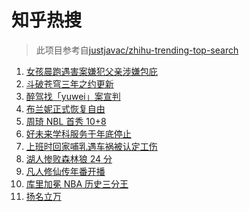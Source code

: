 # 知乎热搜

> 此项目参考自[justjavac/zhihu-trending-top-search](https://github.com/justjavac/zhihu-trending-top-search/blob/main/utils.ts)

<!-- BEGIN -->
  <!-- 最后更新时间:Mon Nov 15 2021 01:53:10 GMT+0000 (Coordinated Universal Time) -->
  1. [女孩晨跑遇害案嫌犯父亲涉嫌包庇](https://www.zhihu.com/search?q=女孩晨跑遇害)
1. [斗破苍穹三年之约更新](https://www.zhihu.com/search?q=斗破苍穹三年之约)
1. [醉驾找「yuwei」案宣判](https://www.zhihu.com/search?q=yuwei)
1. [布兰妮正式恢复自由](https://www.zhihu.com/search?q=布兰妮)
1. [周琦 NBL 首秀 10+8](https://www.zhihu.com/search?q=周琦)
1. [好未来学科服务于年底停止](https://www.zhihu.com/search?q=好未来)
1. [上班时回家哺乳遇车祸被认定工伤](https://www.zhihu.com/search?q=工伤认定)
1. [湖人惨败森林狼 24 分](https://www.zhihu.com/search?q=湖人)
1. [凡人修仙传年番开播](https://www.zhihu.com/search?q=凡人修仙传)
1. [库里加冕 NBA 历史三分王](https://www.zhihu.com/search?q=库里)
1. [扬名立万](https://www.zhihu.com/search?q=扬名立万)
  <!-- END -->